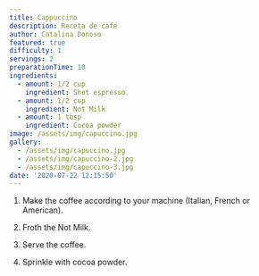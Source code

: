 ```yaml
---
title: Cappuccino
description: Receta de cafe
author: Catalina Donoso
featured: true
difficulty: 1
servings: 2
preparationTime: 10
ingredients:
  - amount: 1/2 cup
    ingredient: Shot espresso
  - amount: 1/2 cup
    ingredient: Not Milk
  - amount: 1 tbsp
    ingredient: Cocoa powder
image: /assets/img/capuccino.jpg
gallery:
  - /assets/img/capuccino.jpg
  - /assets/img/capuccino-2.jpg
  - /assets/img/capuccino-3.jpg
date: '2020-07-22 12:15:50'
---
```

1. Make the coffee according to your machine (Italian, French or American).

2. Froth the Not Milk.	

3. Serve the coffee.		

4. Sprinkle with cocoa powder.
